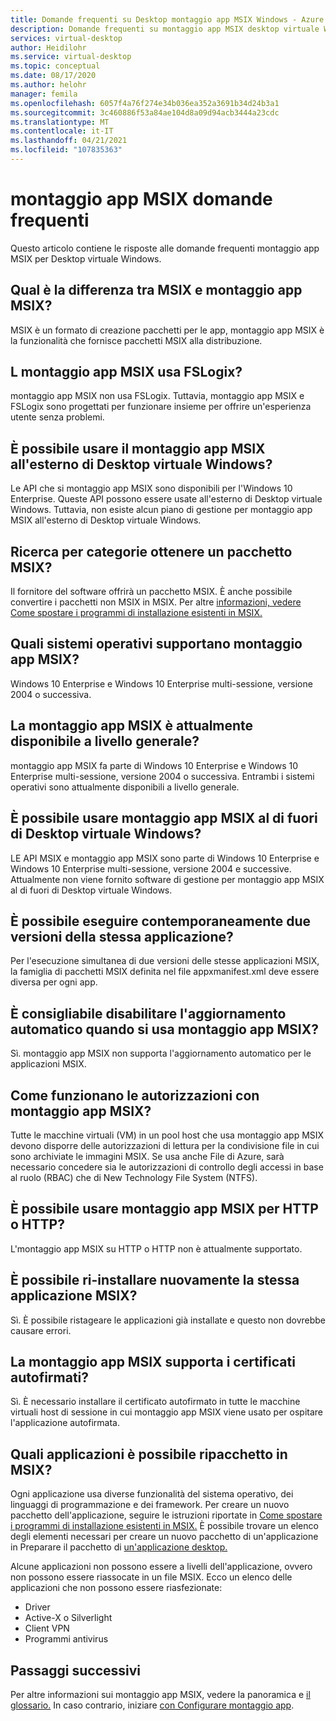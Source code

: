 ```yaml
---
title: Domande frequenti su Desktop montaggio app MSIX Windows - Azure
description: Domande frequenti su montaggio app MSIX desktop virtuale Windows.
services: virtual-desktop
author: Heidilohr
ms.service: virtual-desktop
ms.topic: conceptual
ms.date: 08/17/2020
ms.author: helohr
manager: femila
ms.openlocfilehash: 6057f4a76f274e34b036ea352a3691b34d24b3a1
ms.sourcegitcommit: 3c460886f53a84ae104d8a09d94acb3444a23cdc
ms.translationtype: MT
ms.contentlocale: it-IT
ms.lasthandoff: 04/21/2021
ms.locfileid: "107835363"
---
```

# <a name="msix-app-attach-faq"></a>montaggio app MSIX domande frequenti

Questo articolo contiene le risposte alle domande frequenti montaggio app MSIX per Desktop virtuale Windows.

## <a name="whats-the-difference-between-msix-and-msix-app-attach"></a>Qual è la differenza tra MSIX e montaggio app MSIX?

MSIX è un formato di creazione pacchetti per le app, montaggio app MSIX è la funzionalità che fornisce pacchetti MSIX alla distribuzione.

## <a name="does-msix-app-attach-use-fslogix"></a>L montaggio app MSIX usa FSLogix?

montaggio app MSIX non usa FSLogix. Tuttavia, montaggio app MSIX e FSLogix sono progettati per funzionare insieme per offrire un'esperienza utente senza problemi.

## <a name="can-i-use-the-msix-app-attach-outside-of-windows-virtual-desktop"></a>È possibile usare il montaggio app MSIX all'esterno di Desktop virtuale Windows?

Le API che si montaggio app MSIX sono disponibili per l'Windows 10 Enterprise. Queste API possono essere usate all'esterno di Desktop virtuale Windows. Tuttavia, non esiste alcun piano di gestione per montaggio app MSIX all'esterno di Desktop virtuale Windows.

## <a name="how-do-i-get-an-msix-package"></a>Ricerca per categorie ottenere un pacchetto MSIX?

Il fornitore del software offrirà un pacchetto MSIX. È anche possibile convertire i pacchetti non MSIX in MSIX. Per altre [informazioni, vedere Come spostare i programmi di installazione esistenti in MSIX.](/windows/msix/packaging-tool/create-an-msix-overview#how-to-move-your-existing-installers-to-msix)

## <a name="which-operating-systems-support-msix-app-attach"></a>Quali sistemi operativi supportano montaggio app MSIX?

Windows 10 Enterprise e Windows 10 Enterprise multi-sessione, versione 2004 o successiva.

## <a name="is-msix-app-attach-currently-generally-available"></a>La montaggio app MSIX è attualmente disponibile a livello generale?

montaggio app MSIX fa parte di Windows 10 Enterprise e Windows 10 Enterprise multi-sessione, versione 2004 o successiva. Entrambi i sistemi operativi sono attualmente disponibili a livello generale. 

## <a name="can-i-use-msix-app-attach-outside-of-windows-virtual-desktop"></a>È possibile usare montaggio app MSIX al di fuori di Desktop virtuale Windows?

LE API MSIX e montaggio app MSIX sono parte di Windows 10 Enterprise e Windows 10 Enterprise multi-sessione, versione 2004 e successive. Attualmente non viene fornito software di gestione per montaggio app MSIX al di fuori di Desktop virtuale Windows.

## <a name="can-i-run-two-versions-of-the-same-application-at-the-same-time"></a>È possibile eseguire contemporaneamente due versioni della stessa applicazione?

Per l'esecuzione simultanea di due versioni delle stesse applicazioni MSIX, la famiglia di pacchetti MSIX definita nel file appxmanifest.xml deve essere diversa per ogni app.

## <a name="should-i-disable-auto-update-when-using-msix-app-attach"></a>È consigliabile disabilitare l'aggiornamento automatico quando si usa montaggio app MSIX?

Sì. montaggio app MSIX non supporta l'aggiornamento automatico per le applicazioni MSIX.

## <a name="how-do-permissions-work-with-msix-app-attach"></a>Come funzionano le autorizzazioni con montaggio app MSIX?

Tutte le macchine virtuali (VM) in un pool host che usa montaggio app MSIX devono disporre delle autorizzazioni di lettura per la condivisione file in cui sono archiviate le immagini MSIX. Se usa anche File di Azure, sarà necessario concedere sia le autorizzazioni di controllo degli accessi in base al ruolo (RBAC) che di New Technology File System (NTFS).

## <a name="can-i-use-msix-app-attach-for-http-or-https"></a>È possibile usare montaggio app MSIX per HTTP o HTTP?

L'montaggio app MSIX su HTTP o HTTP non è attualmente supportato.

## <a name="can-i-restage-the-same-msix-application"></a>È possibile ri-installare nuovamente la stessa applicazione MSIX?

Sì. È possibile ristageare le applicazioni già installate e questo non dovrebbe causare errori.

## <a name="does-msix-app-attach-support-self-signed-certificates"></a>La montaggio app MSIX supporta i certificati autofirmati?

Sì. È necessario installare il certificato autofirmato in tutte le macchine virtuali host di sessione in cui montaggio app MSIX viene usato per ospitare l'applicazione autofirmata.

## <a name="what-applications-can-i-repackage-to-msix"></a>Quali applicazioni è possibile ripacchetto in MSIX?

Ogni applicazione usa diverse funzionalità del sistema operativo, dei linguaggi di programmazione e dei framework. Per creare un nuovo pacchetto dell'applicazione, seguire le istruzioni riportate in [Come spostare i programmi di installazione esistenti in MSIX.](/windows/msix/packaging-tool/create-an-msix-overview#how-to-move-your-existing-installers-to-msix) È possibile trovare un elenco degli elementi necessari per creare un nuovo pacchetto di un'applicazione in Preparare il pacchetto di [un'applicazione desktop.](/windows/msix/desktop/desktop-to-uwp-prepare) 

Alcune applicazioni non possono essere a livelli dell'applicazione, ovvero non possono essere riassocate in un file MSIX. Ecco un elenco delle applicazioni che non possono essere riasfezionate:

- Driver 
- Active-X o Silverlight
- Client VPN
- Programmi antivirus

## <a name="next-steps"></a>Passaggi successivi

Per altre informazioni sui montaggio app MSIX, vedere la [](what-is-app-attach.md) panoramica e [il glossario.](app-attach-glossary.md) In caso contrario, iniziare [con Configurare montaggio app](app-attach.md).

